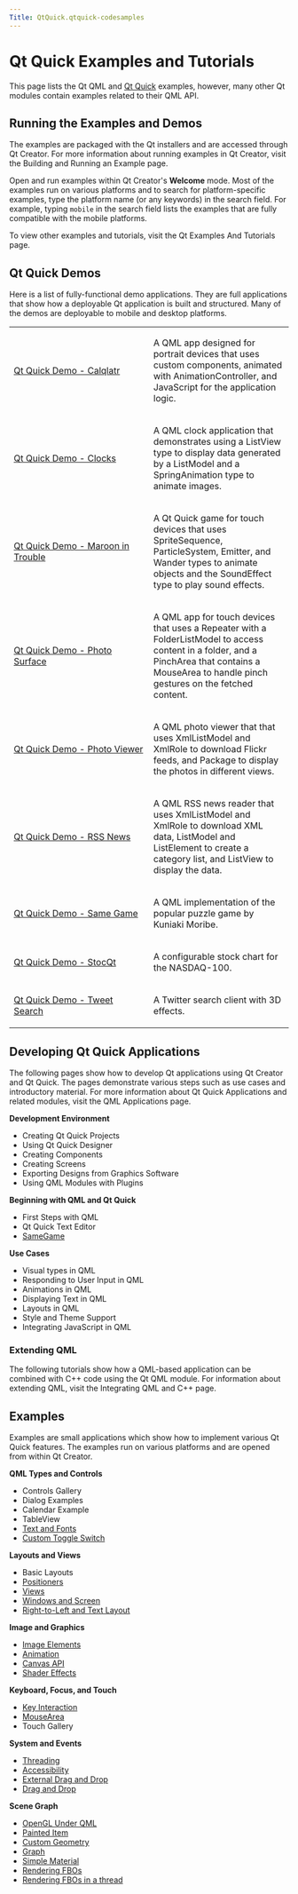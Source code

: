```yaml
---
Title: QtQuick.qtquick-codesamples
---
```

        
Qt Quick Examples and Tutorials
===============================

<span class="subtitle"></span>
<span id="details"></span>
This page lists the Qt QML and [Qt Quick](../QtQuick.qtquick-index.md) examples, however, many other Qt modules contain examples related to their QML API.

<span id="running-the-examples-and-demos"></span>
Running the Examples and Demos
------------------------------

The examples are packaged with the Qt installers and are accessed through Qt Creator. For more information about running examples in Qt Creator, visit the Building and Running an Example page.

Open and run examples within Qt Creator's **Welcome** mode. Most of the examples run on various platforms and to search for platform-specific examples, type the platform name (or any keywords) in the search field. For example, typing `mobile` in the search field lists the examples that are fully compatible with the mobile platforms.

To view other examples and tutorials, visit the Qt Examples And Tutorials page.

<span id="qt-quick-demos"></span>
Qt Quick Demos
--------------

Here is a list of fully-functional demo applications. They are full applications that show how a deployable Qt application is built and structured. Many of the demos are deployable to mobile and desktop platforms.

<table>
<colgroup>
<col width="50%" />
<col width="50%" />
</colgroup>
<tbody>
<tr class="odd">
<td><p><a href="https://developer.ubuntu.comapps/qml/sdk-15.04.1/QtQuick.demos-calqlatr/">Qt Quick Demo - Calqlatr</a></p></td>
<td><p>A QML app designed for portrait devices that uses custom components, animated with AnimationController, and JavaScript for the application logic.</p></td>
</tr>
<tr class="even">
<td><p><a href="https://developer.ubuntu.comapps/qml/sdk-15.04.1/QtQuick.demos-clocks/">Qt Quick Demo - Clocks</a></p></td>
<td><p>A QML clock application that demonstrates using a ListView type to display data generated by a ListModel and a SpringAnimation type to animate images.</p></td>
</tr>
<tr class="odd">
<td><p><a href="https://developer.ubuntu.comapps/qml/sdk-15.04.1/QtQuick.demos-maroon/">Qt Quick Demo - Maroon in Trouble</a></p></td>
<td><p>A Qt Quick game for touch devices that uses SpriteSequence, ParticleSystem, Emitter, and Wander types to animate objects and the SoundEffect type to play sound effects.</p></td>
</tr>
<tr class="even">
<td><p><a href="https://developer.ubuntu.comapps/qml/sdk-15.04.1/QtQuick.demos-photosurface/">Qt Quick Demo - Photo Surface</a></p></td>
<td><p>A QML app for touch devices that uses a Repeater with a FolderListModel to access content in a folder, and a PinchArea that contains a MouseArea to handle pinch gestures on the fetched content.</p></td>
</tr>
<tr class="odd">
<td><p><a href="https://developer.ubuntu.comapps/qml/sdk-15.04.1/QtQuick.demos-photoviewer/">Qt Quick Demo - Photo Viewer</a></p></td>
<td><p>A QML photo viewer that that uses XmlListModel and XmlRole to download Flickr feeds, and Package to display the photos in different views.</p></td>
</tr>
<tr class="even">
<td><p><a href="https://developer.ubuntu.comapps/qml/sdk-15.04.1/QtQuick.demos-rssnews/">Qt Quick Demo - RSS News</a></p></td>
<td><p>A QML RSS news reader that uses XmlListModel and XmlRole to download XML data, ListModel and ListElement to create a category list, and ListView to display the data.</p></td>
</tr>
<tr class="odd">
<td><p><a href="https://developer.ubuntu.comapps/qml/sdk-15.04.1/QtQuick.demos-samegame/">Qt Quick Demo - Same Game</a></p></td>
<td><p>A QML implementation of the popular puzzle game by Kuniaki Moribe.</p></td>
</tr>
<tr class="even">
<td><p><a href="https://developer.ubuntu.comapps/qml/sdk-15.04.1/QtQuick.demos-stocqt/">Qt Quick Demo - StocQt</a></p></td>
<td><p>A configurable stock chart for the NASDAQ-100.</p></td>
</tr>
<tr class="odd">
<td><p><a href="https://developer.ubuntu.comapps/qml/sdk-15.04.1/QtQuick.demos-tweetsearch/">Qt Quick Demo - Tweet Search</a></p></td>
<td><p>A Twitter search client with 3D effects.</p></td>
</tr>
</tbody>
</table>

<span id="developing-qt-quick-applications"></span>
Developing Qt Quick Applications
--------------------------------

The following pages show how to develop Qt applications using Qt Creator and Qt Quick. The pages demonstrate various steps such as use cases and introductory material. For more information about Qt Quick Applications and related modules, visit the QML Applications page.

**Development Environment**

-   Creating Qt Quick Projects
-   Using Qt Quick Designer
-   Creating Components
-   Creating Screens
-   Exporting Designs from Graphics Software
-   Using QML Modules with Plugins

**Beginning with QML and Qt Quick**

-   First Steps with QML
-   Qt Quick Text Editor
-   [SameGame](../QtQuick.qml-advtutorial.md)

**Use Cases**

-   Visual types in QML
-   Responding to User Input in QML
-   Animations in QML
-   Displaying Text in QML
-   Layouts in QML
-   Style and Theme Support
-   Integrating JavaScript in QML

<span id="extending-qml"></span>
### Extending QML

The following tutorials show how a QML-based application can be combined with C++ code using the Qt QML module. For information about extending QML, visit the Integrating QML and C++ page.

<span id="examples"></span>
Examples
--------

Examples are small applications which show how to implement various Qt Quick features. The examples run on various platforms and are opened from within Qt Creator.

**QML Types and Controls**

-   Controls Gallery
-   Dialog Examples
-   Calendar Example
-   TableView
-   [Text and Fonts](https://developer.ubuntu.comapps/qml/sdk-15.04.1/QtQuick.text/)
-   [Custom Toggle Switch](../QtQuick.qmlexampletoggleswitch.md)

**Layouts and Views**

-   Basic Layouts
-   [Positioners](https://developer.ubuntu.comapps/qml/sdk-15.04.1/QtQuick.positioners/)
-   [Views](https://developer.ubuntu.comapps/qml/sdk-15.04.1/QtQuick.views/)
-   [Windows and Screen](https://developer.ubuntu.comapps/qml/sdk-15.04.1/QtQuick.window/)
-   [Right-to-Left and Text Layout](https://developer.ubuntu.comapps/qml/sdk-15.04.1/QtQuick.righttoleft/)

**Image and Graphics**

-   [Image Elements](https://developer.ubuntu.comapps/qml/sdk-15.04.1/QtQuick.imageelements/)
-   [Animation](https://developer.ubuntu.comapps/qml/sdk-15.04.1/QtQuick.animation/)
-   [Canvas API](https://developer.ubuntu.comapps/qml/sdk-15.04.1/QtQuick.canvas/)
-   [Shader Effects](https://developer.ubuntu.comapps/qml/sdk-15.04.1/QtQuick.shadereffects/)

**Keyboard, Focus, and Touch**

-   [Key Interaction](https://developer.ubuntu.comapps/qml/sdk-15.04.1/QtQuick.keyinteraction/)
-   [MouseArea](https://developer.ubuntu.comapps/qml/sdk-15.04.1/QtQuick.mousearea/)
-   Touch Gallery

**System and Events**

-   [Threading](https://developer.ubuntu.comapps/qml/sdk-15.04.1/QtQuick.threading/)
-   [Accessibility](https://developer.ubuntu.comapps/qml/sdk-15.04.1/QtQuick.quick-accessibility/)
-   [External Drag and Drop](https://developer.ubuntu.comapps/qml/sdk-15.04.1/QtQuick.externaldraganddrop/)
-   [Drag and Drop](https://developer.ubuntu.comapps/qml/sdk-15.04.1/QtQuick.draganddrop/)

**Scene Graph**

-   [OpenGL Under QML](https://developer.ubuntu.comapps/qml/sdk-15.04.1/QtQuick.scenegraph-openglunderqml/)
-   [Painted Item](https://developer.ubuntu.comapps/qml/sdk-15.04.1/QtQuick.customitems-painteditem/)
-   [Custom Geometry](https://developer.ubuntu.comapps/qml/sdk-15.04.1/QtQuick.scenegraph-customgeometry/)
-   [Graph](https://developer.ubuntu.comapps/qml/sdk-15.04.1/QtQuick.scenegraph-graph/)
-   [Simple Material](https://developer.ubuntu.comapps/qml/sdk-15.04.1/QtQuick.scenegraph-simplematerial/)
-   [Rendering FBOs](https://developer.ubuntu.comapps/qml/sdk-15.04.1/QtQuick.scenegraph-textureinsgnode/)
-   [Rendering FBOs in a thread](https://developer.ubuntu.comapps/qml/sdk-15.04.1/QtQuick.scenegraph-textureinthread/)

